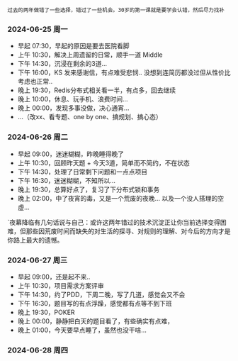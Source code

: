 
	过去的两年做错了一些选择，错过了一些机会。30岁的第一课就是要学会认错，然后尽力找补

### 2024-06-25 周一

-  早起 07:30，早起的原因是要去医院看脚
-  上午 10:30，解决上周遗留的日常，顺手一道 Middle
-  下午 14:30，沉浸在剩余的3道... 
-  下午 16:00，KS 发来感谢信，有点难受悲悯.. 没想到连简历都没过但从性价比考虑也正常..
-  晚上 19:30，Redis分布式相关看一半，有点多，回去继续
-  晚上 10:00，休息、玩手机、浪费时间...
-  晚上 00:00，发现多事没做，决心通宵...
-  ...（改xx、看专题、one by one、搞规划、搞心态）


### 2024-06-26 周二

-  早起 09:00，迷迷糊糊，昨晚睡得晚了
-  上午 10:30，回顾昨天题 + 今天3道，简单而不简约，不在状态
-  下午 14:30，处理了日常剩下问题和一点点项目
-  下午 16:30，迷迷糊糊，不知所以...
-  晚上 19:30，总算好点了，复习了下分布式锁和事务
-  晚上 02:00，中了夜宵的毒，又是一个荒废的夜晚...  以及一个没人搭理的空虚... 

`夜幕降临有几句话说与自己：或许这两年错过的技术沉淀正让你当前选择变得困难，但那些因荒废时间而缺失的对生活的探寻、对规则的理解、对今后的方向才是你路上最大的遗憾。


### 2024-06-27 周三

-  早起 09:00，还是起不来..
-  上午 10:30，项目需求方案评审
-  下午 14:30，约了PDD，下周二晚，写了几道，感觉会又不会
-  下午 16:30，题目写的有点浮躁，感觉都有点等不到下班
-  晚上 19:30，POKER
-  晚上 00:00，静静把白天的题目看了，有些确实有点难，
-  晚上 01:00，今天要早点睡了，虽然也没干啥...

### 2024-06-28 周四

